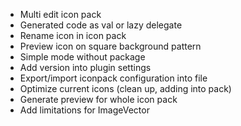 - Multi edit icon pack
- Generated code as val or lazy delegate
- Rename icon in icon pack
- Preview icon on square background pattern
- Simple mode without package
- Add version into plugin settings
- Export/import iconpack configuration into file
- Optimize current icons (clean up, adding into pack)
- Generate preview for whole icon pack
- Add limitations for ImageVector